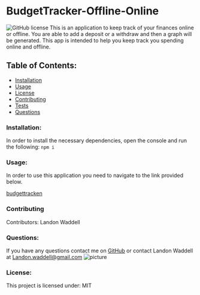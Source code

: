 # BudgetTracker-Offline-Online
![GitHub license](https://img.shields.io/github/license/Naereen/StrapDown.js.svg)
This is an application to keep track of your finances online or offline. You are able to add a deposit or a withdraw and then a graph will be generated. This app is intended to help you keep track you spending online and offline. 
## Table of Contents:
* [Installation](#installation)
* [Usage](#usage)
* [License](#license)
* [Contributing](#contributing)
* [Tests](#tests)
* [Questions](#questions)
### Installation:
In order to install the necessary dependencies, open the console and run the following:
```npm i```
### Usage:
In order to use this application you need to navigate to the link provided below.


[budgettracken](https://budgettracken.herokuapp.com/)


### Contributing
Contributors: Landon Waddell

### Questions:
If you have any questions contact me on [GitHub](https://github.com/Landon0615) or contact 
Landon Waddell at Landon.waddell@gmail.com
![picture](https://github.com/Landon0615.png?size=80)

### License:
This project is licensed under:
MIT
